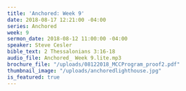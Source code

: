 ```yaml
---
title: 'Anchored: Week 9'
date: 2018-08-17 12:21:00 -04:00
series: Anchored
week: 9
sermon_date: 2018-08-12 11:00:00 -04:00
speaker: Steve Cesler
bible_text: 2 Thessalonians 3:16-18
audio_file: Anchored_ Week 9.lite.mp3
brochure_file: "/uploads/08122018_MCCProgram_proof2.pdf"
thumbnail_image: "/uploads/anchoredlighthouse.jpg"
is_featured: true
---
```


